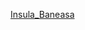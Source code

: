 [Insula_Baneasa](http://ts-media.cfd/website/#model=https://github.com/Kuziini-product/Insula_Baneasa/blob/main/U780_ST9.jpg)
